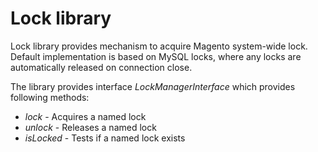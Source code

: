 # Lock library

Lock library provides mechanism to acquire Magento system-wide lock. Default implementation is based on MySQL locks, where any locks are automatically released on connection close.

The library provides interface *LockManagerInterface* which provides following methods:

* *lock* - Acquires a named lock
* *unlock* - Releases a named lock
* *isLocked* - Tests if a named lock exists
